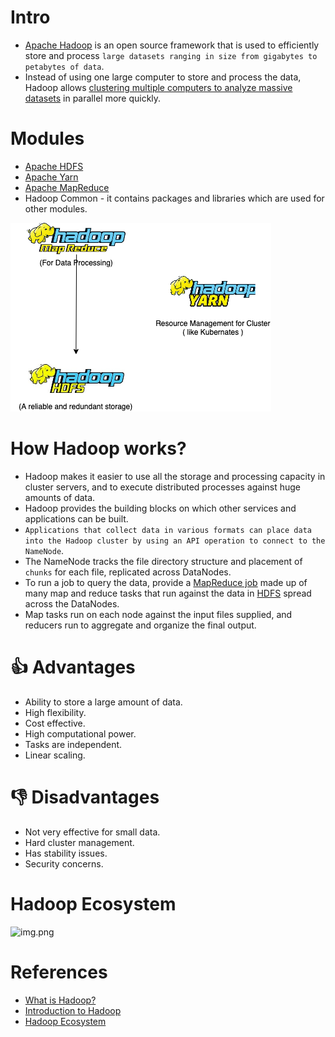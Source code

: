 
# Intro
- [Apache Hadoop](https://hadoop.apache.org/) is an open source framework that is used to efficiently store and process `large datasets ranging in size from gigabytes to petabytes of data`. 
- Instead of using one large computer to store and process the data, Hadoop allows [clustering multiple computers to analyze massive datasets](../../0_SystemGlossaries/ServersCluster.md) in parallel more quickly.

# Modules
- [Apache HDFS](ApacheHDFS.md)
- [Apache Yarn](../../6_DevOps/ApacheYarn.md)
- [Apache MapReduce](ApacheMapReduce.md)
- Hadoop Common - it contains packages and libraries which are used for other modules.

![img.png](assests/HadoopStack.drawio.png)

# How Hadoop works?
- Hadoop makes it easier to use all the storage and processing capacity in cluster servers, and to execute distributed processes against huge amounts of data. 
- Hadoop provides the building blocks on which other services and applications can be built.
- `Applications that collect data in various formats can place data into the Hadoop cluster by using an API operation to connect to the NameNode`. 
- The NameNode tracks the file directory structure and placement of `chunks` for each file, replicated across DataNodes. 
- To run a job to query the data, provide a [MapReduce job](ApacheMapReduce.md) made up of many map and reduce tasks that run against the data in [HDFS](ApacheHDFS.md) spread across the DataNodes.
- Map tasks run on each node against the input files supplied, and reducers run to aggregate and organize the final output.

# :thumbsup: Advantages
- Ability to store a large amount of data. 
- High flexibility.
- Cost effective.
- High computational power.
- Tasks are independent.
- Linear scaling.

# :thumbsdown: Disadvantages
- Not very effective for small data.
- Hard cluster management.
- Has stability issues.
- Security concerns.

# Hadoop Ecosystem

![img.png](https://media.geeksforgeeks.org/wp-content/cdn-uploads/HadoopEcosystem-min.png)

# References
- [What is Hadoop?](https://aws.amazon.com/emr/details/hadoop/what-is-hadoop/)
- [Introduction to Hadoop](https://www.geeksforgeeks.org/hadoop-an-introduction/)
- [Hadoop Ecosystem](https://www.geeksforgeeks.org/hadoop-ecosystem/)